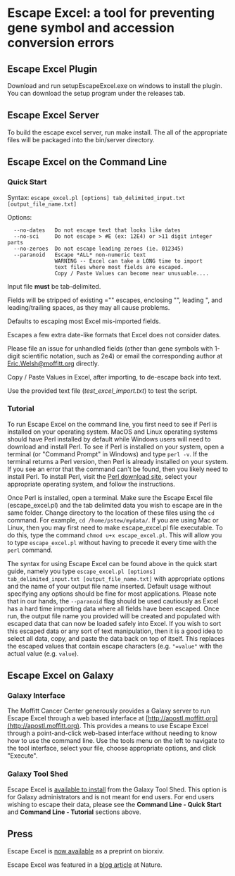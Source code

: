 # Escape Excel: a tool for preventing gene symbol and accession conversion errors

## Escape Excel Plugin
Download and run setupEscapeExcel.exe on windows to install the plugin. You can download the setup program under the releases tab.


## Escape Excel Server
To build the escape excel server, run make install. The all of the appropriate files
will be packaged into the bin/server directory.

## Escape Excel on the Command Line

### Quick Start

Syntax: `escape_excel.pl [options] tab_delimited_input.txt [output_file_name.txt]`

Options:

      --no-dates   Do not escape text that looks like dates
      --no-sci     Do not escape > #E (ex: 12E4) or >11 digit integer parts
      --no-zeroes  Do not escape leading zeroes (ie. 012345)
      --paranoid   Escape *ALL* non-numeric text
                   WARNING -- Excel can take a LONG time to import
                   text files where most fields are escaped.
                   Copy / Paste Values can become near unusuable....

Input file **must** be tab-delimited.

Fields will be stripped of existing ="" escapes, enclosing "", leading ", and leading/trailing spaces, as they may all cause problems.

Defaults to escaping most Excel mis-imported fields.

Escapes a few extra date-like formats that Excel does not consider dates.

Please file an issue for unhandled fields (other than gene symbols with 1-digit scientific notation, such as 2e4) or email the corresponding author at [Eric.Welsh@moffitt.org](mailto:Eric.Welsh@moffitt.org) directly.

Copy / Paste Values in Excel, after importing, to de-escape back into text.

Use the provided text file (_test_excel_import.txt_) to test the script.

### Tutorial
To run Escape Excel on the command line, you first need to see if Perl is installed on your operating system. MacOS and Linux operating systems should have Perl installed by default while Windows users will need to download and install Perl. To see if Perl is installed on your system, open a terminal (or "Command Prompt" in Windows) and type `perl -v`. If the terminal returns a Perl version, then Perl is already installed on your system. If you see an error that the command can't be found, then you likely need to install Perl. To install Perl, visit the [Perl download site](https://www.perl.org/get.html), select your appropriate operating system, and follow the instructions.

Once Perl is installed, open a terminal. Make sure the Escape Excel file (escape\_excel.pl) and the tab delimited data you wish to escape are in the same folder. Change directory to the location of these files using the `cd` command. For example, `cd /home/pstew/mydata/`. If you are using Mac or Linux, then you may first need to make escape\_excel.pl file executable. To do this, type the command `chmod u+x escape_excel.pl`. This will allow you to type `escape_excel.pl` without having to precede it every time with the `perl` command.

The syntax for using Escape Excel can be found above in the quick start guide, namely you type `escape_excel.pl [options] tab_delimited_input.txt [output_file_name.txt]` with appropriate options and the name of your output file name inserted. Default usage without specifying any options should be fine for most applications. Please note that in our hands, the `--paranoid` flag should be used cautiously as Excel has a hard time importing data where all fields have been escaped. Once run, the output file name you provided will be created and populated with escaped data that can now be loaded safely into Excel. If you wish to sort this escaped data or any sort of text manipulation, then it is a good idea to select all data, copy, and paste the data back on top of itself. This replaces the escaped values that contain escape characters (e.g. `"=value"` with the actual value (e.g. `value`).

## Escape Excel on Galaxy

### Galaxy Interface

The Moffitt Cancer Center generously provides a Galaxy server to run Escape Excel through a web based interface at [http://apostl.moffitt.org](http://apostl.moffitt.org). This provides a means to use Escape Excel through a point-and-click web-based interface without needing to know how to use the command line. Use the tools menu on the left to navigate to the tool interface, select your file, choose appropriate options, and click "Execute".

### Galaxy Tool Shed

Escape Excel is [available to install](https://toolshed.g2.bx.psu.edu/view/pstew/escape_excel/482c23a5abfe) from the Galaxy Tool Shed. This option is for Galaxy administrators and is not meant for end users. For end users wishing to escape their data, please see the **Command Line - Quick Start** and **Command Line - Tutorial** sections above.

## Press
Escape Excel is [now available](http://biorxiv.org/content/early/2017/01/27/103820) as a preprint on biorxiv.

Escape Excel was featured in a [blog article](http://blogs.nature.com/naturejobs/2017/02/27/escape-gene-name-mangling-with-escape-excel/) at Nature.
